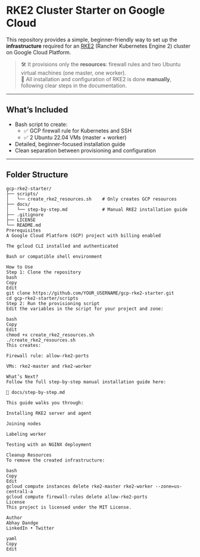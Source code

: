 # RKE2 Cluster Starter on Google Cloud

This repository provides a simple, beginner-friendly way to set up the **infrastructure** required for an [RKE2](https://docs.rke2.io/) (Rancher Kubernetes Engine 2) cluster on Google Cloud Platform.

> 🛠️ It provisions only the **resources**: firewall rules and two Ubuntu virtual machines (one master, one worker).  
> 🧠 All installation and configuration of RKE2 is done **manually**, following clear steps in the documentation.

---

## What’s Included

- Bash script to create:
  - ✅ GCP firewall rule for Kubernetes and SSH
  - ✅ 2 Ubuntu 22.04 VMs (master + worker)
- Detailed, beginner-focused installation guide
- Clean separation between provisioning and configuration

---

## Folder Structure

```text
gcp-rke2-starter/
├── scripts/
│   └── create_rke2_resources.sh    # Only creates GCP resources
├── docs/
│   └── step-by-step.md             # Manual RKE2 installation guide
├── .gitignore
├── LICENSE
└── README.md
Prerequisites
A Google Cloud Platform (GCP) project with billing enabled

The gcloud CLI installed and authenticated

Bash or compatible shell environment

How to Use
Step 1: Clone the repository
bash
Copy
Edit
git clone https://github.com/YOUR_USERNAME/gcp-rke2-starter.git
cd gcp-rke2-starter/scripts
Step 2: Run the provisioning script
Edit the variables in the script for your project and zone:

bash
Copy
Edit
chmod +x create_rke2_resources.sh
./create_rke2_resources.sh
This creates:

Firewall rule: allow-rke2-ports

VMs: rke2-master and rke2-worker

What’s Next?
Follow the full step-by-step manual installation guide here:

📘 docs/step-by-step.md

This guide walks you through:

Installing RKE2 server and agent

Joining nodes

Labeling worker

Testing with an NGINX deployment

Cleanup Resources
To remove the created infrastructure:

bash
Copy
Edit
gcloud compute instances delete rke2-master rke2-worker --zone=us-central1-a
gcloud compute firewall-rules delete allow-rke2-ports
License
This project is licensed under the MIT License.

Author
Abhay Dandge
LinkedIn • Twitter

yaml
Copy
Edit
